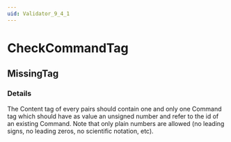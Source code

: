 ```yaml
---
uid: Validator_9_4_1
---
```


# CheckCommandTag

## MissingTag

<!-- Description, Properties, ... sections are auto-generated. -->
<!-- REPLACE ME AUTO-GENERATION -->

### Details

The Content tag of every pairs should contain one and only one Command tag which should have as value an unsigned number and refer to the id of an existing Command.
Note that only plain numbers are allowed (no leading signs, no leading zeros, no scientific notation, etc).

<!-- Uncomment to add example code -->
<!--### Example code-->
